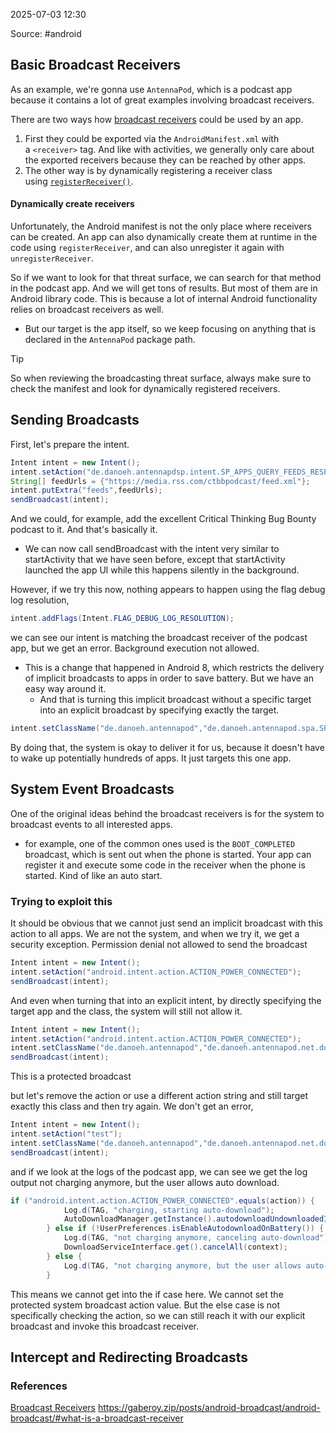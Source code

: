 
2025-07-03 12:30

Source: #android 
## Basic Broadcast Receivers

As an example, we're gonna use `AntennaPod`, which is a podcast app because it contains a lot of great examples involving broadcast receivers.

There are two ways how [broadcast receivers](https://developer.android.com/reference/android/content/BroadcastReceiver) could be used by an app. 
1. First they could be exported via the `AndroidManifest.xml` with a `<receiver>` tag. And like with activities, we generally only care about the exported receivers because they can be reached by other apps. 
2. The other way is by dynamically registering a receiver class using [`registerReceiver()`](https://developer.android.com/reference/android/content/Context#registerReceiver\(android.content.BroadcastReceiver,%20android.content.IntentFilter\)).

#### Dynamically create receivers

Unfortunately, the Android manifest is not the only place where receivers can be created. An app can also dynamically create them at runtime in the code using `registerReceiver`, and can also unregister it again with `unregisterReceiver`.

So if we want to look for that threat surface, we can search for that method in the podcast app. And we will get tons of results. But most of them are in Android library code. This is because a lot of internal Android functionality relies on broadcast receivers as well.
- But our target is the app itself, so we keep focusing on anything that is declared in the `AntennaPod` package path.

> [!tip]
> So when reviewing the broadcasting threat surface, always make sure to check the manifest and look for dynamically registered receivers.

## Sending Broadcasts

First, let's prepare the intent.
```java
Intent intent = new Intent();
intent.setAction("de.danoeh.antennapdsp.intent.SP_APPS_QUERY_FEEDS_RESPONSE");
String[] feedUrls = {"https://media.rss.com/ctbbpodcast/feed.xml"};
intent.putExtra("feeds",feedUrls);
sendBroadcast(intent);
```

And we could, for example, add the excellent Critical Thinking Bug Bounty podcast to it. And that's basically it. 
- We can now call sendBroadcast with the intent very similar to startActivity that we have seen before, except that startActivity launched the app Ul while this happens silently in the background.

However, if we try this now, nothing appears to happen using the flag debug log resolution,
```java
intent.addFlags(Intent.FLAG_DEBUG_LOG_RESOLUTION);
```

we can see our intent is matching the broadcast receiver of the podcast app, but we get an error. Background execution not allowed.
- This is a change that happened in Android 8, which restricts the delivery of implicit broadcasts to apps in order to save battery. But we have an easy way around it.
	- And that is turning this implicit broadcast without a specific target into an explicit broadcast by specifying exactly the target.
```java
intent.setClassName("de.danoeh.antennapod","de.danoeh.antennapod.spa.SPARecceiver");
```

By doing that, the system is okay to deliver it for us, because it doesn't have to wake up potentially hundreds of apps. It just targets this one app.

## System Event Broadcasts

One of the original ideas behind the broadcast receivers is for the system to broadcast events to all interested apps. 
- for example, one of the common ones used is the `BOOT_COMPLETED` broadcast, which is sent out when the phone is started. Your app can register it and execute some code in the receiver when the phone is started. Kind of like an auto start. 

### Trying to exploit this 

It should be obvious that we cannot just send an implicit broadcast with this action to all apps. We are not the system, and when we try it, we get a security exception. Permission denial not allowed to send the broadcast 
```java
Intent intent = new Intent();
intent.setAction("android.intent.action.ACTION_POWER_CONNECTED");
sendBroadcast(intent);
```

And even when turning that into an explicit intent, by directly specifying the target app and the class, the system will still not allow it. 
```java
Intent intent = new Intent();
intent.setAction("android.intent.action.ACTION_POWER_CONNECTED");
intent.setClassName("de.danoeh.antennapod","de.danoeh.antennapod.net.download.service.PowerConnected");
sendBroadcast(intent);
```
This is a protected broadcast

but let's remove the action or use a different action string and still target exactly this class and then try again. We don't get an error,
```java
Intent intent = new Intent();
intent.setAction("test");
intent.setClassName("de.danoeh.antennapod","de.danoeh.antennapod.net.download.service.PowerConnected");
sendBroadcast(intent);
```

and if we look at the logs of the podcast app, we can see we get the log output not charging anymore, but the user allows auto download.
```java
if ("android.intent.action.ACTION_POWER_CONNECTED".equals(action)) {
            Log.d(TAG, "charging, starting auto-download");
            AutoDownloadManager.getInstance().autodownloadUndownloadedItems(context);
        } else if (!UserPreferences.isEnableAutodownloadOnBattery()) {
            Log.d(TAG, "not charging anymore, canceling auto-download");
            DownloadServiceInterface.get().cancelAll(context);
        } else {
            Log.d(TAG, "not charging anymore, but the user allows auto-download when on battery so we'll keep going");
        }
```
This means we cannot get into the if case here. We cannot set the protected system broadcast action value. But the else case is not specifically checking the action, so we can still reach it with our explicit broadcast and invoke this broadcast receiver.

## Intercept and Redirecting Broadcasts



### References
[Broadcast Receivers](https://app.hextree.io/courses/broadcast-receivers/broadcast-threat-surface)
https://gaberoy.zip/posts/android-broadcast/android-broadcast/#what-is-a-broadcast-receiver 